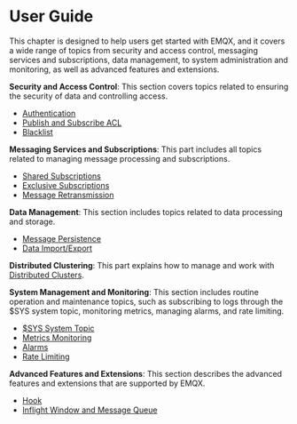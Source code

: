 # User Guide

This chapter is designed to help users get started with EMQX, and it covers a wide range of topics from security and access control, messaging services and subscriptions, data management, to system administration and monitoring, as well as advanced features and extensions.



**Security and Access Control**: This section covers topics related to ensuring the security of data and controlling access.

- [Authentication](./auth.md)
- [Publish and Subscribe ACL](./acl.md)
- [Blacklist](./blacklist.md)



**Messaging Services and Subscriptions**: This part includes all topics related to managing message processing and subscriptions.

- [Shared Subscriptions](./shared-subscriptions.md)
- [Exclusive Subscriptions](./exclusive-subscriptions.md)
- [Message Retransmission](./retransmission.md)



**Data Management**: This section includes topics related to data processing and storage.

- [Message Persistence](../backend/backend.md)
- [Data Import/Export](./data-import-and-export.md)



**Distributed Clustering**: This part explains how to manage and work with [Distributed Clusters](./cluster.md).



**System Management and Monitoring**: This section includes routine operation and maintenance topics, such as subscribing to logs through the $SYS system topic, monitoring metrics, managing alarms, and rate limiting.

- [$SYS System Topic](./system-topic.md)
- [Metrics Monitoring](./metrics-and-stats.md)
- [Alarms](./alarms.md)
- [Rate Limiting](./rate-limit.md)



**Advanced Features and Extensions**: This section describes the advanced features and extensions that are supported by EMQX.

- [Hook](./hooks.md)
- [Inflight Window and Message Queue](./inflight-window-and-message-queue.md)